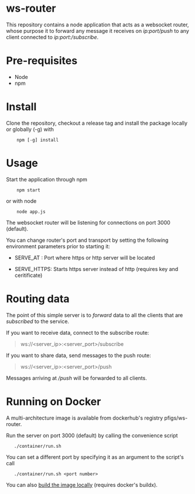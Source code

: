 # ws-router

This repository contains a node application that acts as a websocket router, whose purpose it
to forward any message it receives on *ip:port/push* to any client connected to *ip:port:/subscribe*.



Pre-requisites
==============
- Node
- npm

Install
=======
Clone the repository, checkout a release tag and install the package locally or globally (-g) with

```shell
    npm [-g] install
```

Usage
=====

Start the application through npm

```shell
    npm start
```

or with node


```shell
    node app.js
```

The websocket router will be listening for connections on port 3000 (default).


You can change router's port and transport by setting the following environment parameters prior to starting it:

-   SERVE_AT : Port where https or http server will be located

-   SERVE_HTTPS: Starts https server instead of http (requires key and ceritificate)


Routing data
============
The point of this simple server is to *forward* data to all the clients that are *subscribed* to the service.

If you want to receive data, connect to the subscribe route:

> ws://<server_ip>:<server_port>/subscribe

If you want to share data, send messages to the push route:

> ws://<server_ip>:<server_port>/push

Messages arriving at */push* will be forwarded to all clients.



Running on Docker
=================

A multi-architecture image is available from dockerhub's registry pfigs/ws-router.

Run the server on port 3000 (default) by calling the convenience script

```shell
   ./container/run.sh
```

You can set a different port by specifying it as an argument to the script's call

```shell
   ./container/run.sh <port number>
```

You can also [build the image locally][here_docker_build] (requires docker's buildx).


[here_docker_build]: https://github.com/PFigs/ws-router/blob/master/container/build.sh

